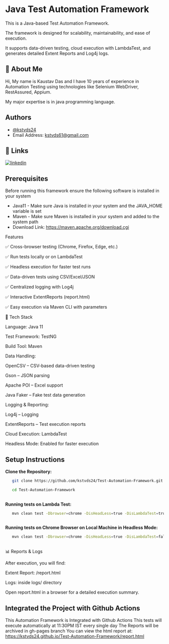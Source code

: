 # Java Test Automation Framework

This is a Java-based Test Automation Framework. 

The framework is designed for scalability, maintainability, and ease of execution. 

It supports data-driven testing, cloud execution with LambdaTest, and generates detailed Extent Reports and Log4j logs.


## 🚀 About Me
Hi, My name is Kaustav Das and I have 10 years of experience in Automation Testing using technologies like Selenium WebDriver, RestAssured, Appium.

My major expertise is in java programming language.


## Authors

- [@kstvds24](https://github.com/kstvds24)
- Email Address: kstvds61@gmail.com


## 🔗 Links

[![linkedin](https://img.shields.io/badge/linkedin-0A66C2?style=for-the-badge&logo=linkedin&logoColor=white)](https://www.linkedin.com/in/kaustav-das-200710116/)



## Prerequisites

Before running this framework ensure the following software is installed in your system

- Java11 - Make sure Java is installed in your system and the JAVA_HOME variable is set
- Maven - Make sure Maven is installed in your system and added to the system path
- Download Link: https://maven.apache.org/download.cgi


Features

✅ Cross-browser testing (Chrome, Firefox, Edge, etc.)

✅ Run tests locally or on LambdaTest

✅ Headless execution for faster test runs

✅ Data-driven tests using CSV/Excel/JSON

✅ Centralized logging with Log4j

✅ Interactive ExtentReports (report.html)

✅ Easy execution via Maven CLI with parameters



🚀 Tech Stack

Language: Java 11

Test Framework: TestNG

Build Tool: Maven

Data Handling:

OpenCSV – CSV-based data-driven testing

Gson – JSON parsing

Apache POI – Excel support

Java Faker – Fake test data generation

Logging & Reporting:

Log4j – Logging

ExtentReports – Test execution reports

Cloud Execution: LambdaTest

Headless Mode: Enabled for faster execution


## Setup Instructions

**Clone the Repository:**

```bash
   git clone https://github.com/kstvds24/Test-Automation-Framework.git

   cd Test-Automation-Framework
  
```

**Running tests on Lambda Test:**

```bash
   mvn clean test -Dbrowser=chrome -DisHeadLess=true -DisLambdaTest=true -X
  
```

**Running tests on Chrome Browser on Local Machine in Headless Mode:**

```bash
   mvn clean test -Dbrowser=chrome -DisHeadLess=true -DisLambdaTest=false -X
  
```

📊 Reports & Logs

After execution, you will find:

Extent Report: /report.html

Logs: inside logs/ directory

Open report.html in a browser for a detailed execution summary.

## Integrated the Project with Github Actions
This Automation Framework is Integrated with Github Actions
This tests will execute automatically at 11:30PM IST every single day
The Reports will be archived in gh-pages branch
You can view the html report at:
https://kstvds24.github.io/Test-Automation-Framework/report.html
